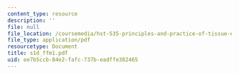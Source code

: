 ```yaml
---
content_type: resource
description: ''
file: null
file_location: /coursemedia/hst-535-principles-and-practice-of-tissue-engineering-fall-2004/ee7b5ccb84e2fafc737beadffe382465_s1d_ffm1.pdf
file_type: application/pdf
resourcetype: Document
title: s1d_ffm1.pdf
uid: ee7b5ccb-84e2-fafc-737b-eadffe382465
---
```

